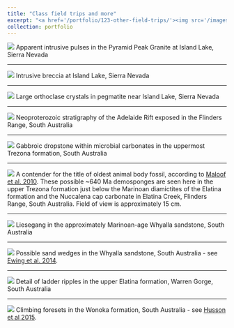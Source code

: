 ```yaml
---
title: "Class field trips and more"
excerpt: "<a href='/portfolio/123-other-field-trips/'><img src='/images/IslandLake1.jpg'></a>"
collection: portfolio
---
```


<a href='/images/IslandLake1.jpg'><img src='/images/IslandLake1.jpg'></a>
Apparent intrusive pulses in the Pyramid Peak Granite at Island Lake, Sierra Nevada

---

<a href='/images/IslandLakeBreccia1.jpg'><img src='/images/IslandLakeBreccia1.jpg'></a>
Intrusive breccia at Island Lake, Sierra Nevada

---

<a href='/images/IslandLakeOrthoclase1.jpg'><img src='/images/IslandLakeOrthoclase1.jpg'></a>
Large orthoclase crystals in pegmatite near Island Lake, Sierra Nevada

---

<a href='/images/Flinders1.jpg'><img src='/images/Flinders1.jpg'></a>
Neoproterozoic stratigraphy of the Adelaide Rift exposed in the Flinders Range, South Australia

---

<a href='/images/Dropstone.jpg'><img src='/images/Dropstone.jpg'></a>
Gabbroic dropstone within microbial carbonates in the uppermost Trezona formation, South Australia

---

<a href='/images/TrezonaSponges.jpg'><img src='/images/TrezonaSponges.jpg'></a>
A contender for the title of oldest animal body fossil, according to <a href='https://doi.org/10.1038/ngeo934'>Maloof et al. 2010</a>. These possible ~640 Ma demosponges are seen here in the upper Trezona formation just below the Marinoan diamictites of the Elatina formation and the Nuccalena cap carbonate in Elatina Creek, Flinders Range, South Australia. Field of view is approximately 15 cm.

---

<a href='/images/Liesegang.jpg'><img src='/images/Liesegang.jpg'></a>
 Liesegang in the approximately Marinoan-age Whyalla sandstone, South Australia
 
---

<a href='/images/SandWedges.jpg'><img src='/images/SandWedges.jpg'></a>
Possible sand wedges in the Whyalla sandstone, South Australia - see <a href='https://doi.org/10.1016/j.epsl.2014.09.017'>Ewing et al. 2014</a>.

---

<a href='/images/LadderRipples.jpg'><img src='/images/LadderRipples.jpg'></a>
Detail of ladder ripples in the upper Elatina formation, Warren Gorge, South Australia

---

<a href='/images/WonokaRipples.jpg'><img src='/images/WonokaRipples.jpg'></a>
Climbing foresets in the Wonoka formation, South Australia - see <a href='https://doi.org/10.2475/01.2015.01'>Husson et al 2015</a>.




